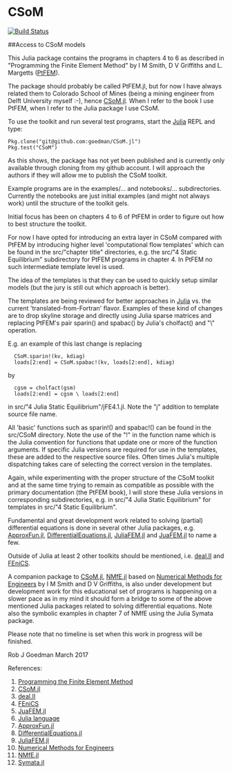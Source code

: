 # CSoM


[![Build Status](https://travis-ci.org/goedman/CSoM.jl.svg?branch=master)](https://travis-ci.org/goedman/CSoM.jl)


##Access to CSoM models

This Julia package contains the programs in chapters 4 to 6 as described in "Programming the Finite Element Method" by I M Smith, D V Griffiths and L. Margetts ([PtFEM]( http://www.wiley.com/WileyCDA/WileyTitle/productCd-1119973341.html )). 

The package should probably be called PtFEM.jl, but for now I have always related them to Colorado School of Mines (being a mining engineer from Delft University myself :-), hence [CSoM.jl](https://github.com/goedman/CSoM.jl). When I refer to the book I use PtFEM, when I refer to the Julia package I use CSoM.

To use the toolkit and run several test programs, start the [Julia](http://julialang.org) REPL and type:

```
Pkg.clone("git@github.com:goedman/CSoM.jl")
Pkg.test("CSoM")
```

As this shows, the package has not yet been published and is currently only available through cloning from my github account. I will approach the authors if they will allow me to publish the CSoM toolkit.

Example programs are in the examples/... and notebooks/... subdirectories. Currently the notebooks are just initial examples (and might not always work) until the structure of the toolkit gels.

Initial focus has been on chapters 4 to 6 of PtFEM in order to figure out how to best structure the toolkit. 

For now I have opted for introducing an extra layer in CSoM compared with PtFEM by introducing higher level 'computational flow templates' which can be found in the src/"chapter title" directories, e.g. the src/"4 Static Equilibrium" subdirectory for PtFEM programs in chapter 4. In PtFEM no such intermediate template level is used.

The idea of the templates is that they can be used to quickly setup similar models (but the jury is still out which approach is better).

The templates are being reviewed for better approaches in [Julia](http://julialang.org) vs. the current 'translated-from-Fortran' flavor. Examples of these kind of changes are to drop skyline storage and directly using Julia sparse matrices and replacing PtFEM's pair sparin() and spabac() by Julia's cholfact() and "\\" operation.

E.g. an example of this last change is replacing

```
  CSoM.sparin!(kv, kdiag)
  loads[2:end] = CSoM.spabac!(kv, loads[2:end], kdiag)
```

by

```
  cgsm = cholfact(gsm)
  loads[2:end] = cgsm \ loads[2:end]
```

in src/"4 Julia Static Equilibrium"/jFE4.1.jl. Note the "j" addition to template source file name.

All 'basic' functions such as sparin!() and spabac!() can be found in the src/CSoM directory. Note the use of the "!" in the function name which is the Julia convention for functions that update one or more of the function arguments. If specific Julia versions are required for use in the templates, these are added to the respective source files. Often times Julia's multiple dispatching takes care of selecting the correct version in the templates.

Again, while experimenting with the proper structure of the CSoM toolkit and at the same time trying to remain as compatible as possible with the primary documentation (the PtFEM book), I will store these Julia versions in corresponding subdirectories, e.g. in src/"4 Julia Static Equilibrium" for templates in src/"4 Static Equilibrium".

Fundamental and great development work related to solving (partial) differential equations is done in several other Julia packages, e.g. [ApproxFun.jl](https://github.com/JuliaApproximation/ApproxFun.jl), [DifferentialEquations.jl](https://github.com/JuliaDiffEq/DifferentialEquations.jl), [JuliaFEM.jl](http://www.juliafem.org) and  [JuaFEM.jl](https://github.com/KristofferC/JuAFEM.jl) to name a few.

Outside of Julia at least 2 other toolkits should be mentioned, i.e.  [deal.II](http://dealii.org) and [FEniCS](https://fenicsproject.org).

A companion package to [CSoM.jl](https://github.com/goedman/CSoM.jl), [NMfE.jl](https://github.com/goedman/NMfE.jl) based on [Numerical Methods for Engineers](https://books.google.com/books?id=lxGPQmuSwBQC&source=gbs_similarbooks) by I M Smith and D V Griffiths, is also under development but development work for this educational set of programs is happening on a slower pace as in my mind it should form a bridge to some of the above mentioned Julia packages related to solving differential equations. Note also the symbolic examples in chapter 7 of NMfE using the Julia Symata package.

Please note that no timeline is set when this work in progress will be finished.

Rob J Goedman
March 2017

References:

1. [Programming the Finite Element Method](http://www.wiley.com/WileyCDA/WileyTitle/productCd-1119973341.html)
1. [CSoM.jl](https://github.com/goedman/CSoM.jl)
1. [deal.II](http://dealii.org)
1. [FEniCS](https://fenicsproject.org)
1. [JuaFEM.jl](https://github.com/KristofferC/JuAFEM.jl)
1. [Julia language](http://julialang.org)
1. [ApproxFun.jl](https://github.com/JuliaApproximation/ApproxFun.jl)
1. [DifferentialEquations.jl](https://github.com/JuliaDiffEq/DifferentialEquations.jl)
1. [JuliaFEM.jl](http://www.juliafem.org)
1. [Numerical Methods for Engineers](https://books.google.com/books?id=lxGPQmuSwBQC&source=gbs_similarbooks)
1. [NMfE.jl](https://github.com/goedman/NMfE.jl)
1. [Symata.jl](https://github.com/jlapeyre/Symata.jl)